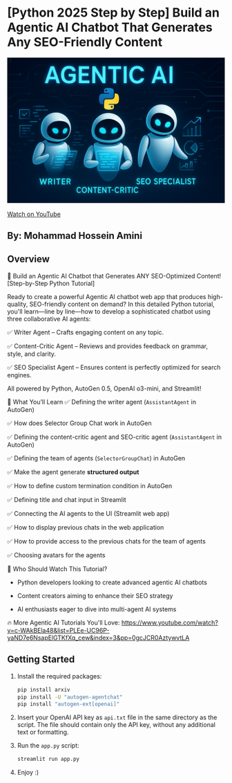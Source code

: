 # [Python 2025 Step by Step] Build an Agentic AI Chatbot That Generates **Any** SEO-Friendly Content

![Video Thumbnail](images/image.jpg)

[Watch on YouTube](https://youtu.be/rd1NFIgr9M0)

##  By: Mohammad Hossein Amini

## Overview

🚀 Build an Agentic AI Chatbot that Generates ANY SEO-Optimized Content! [Step-by-Step Python Tutorial]

Ready to create a powerful Agentic AI chatbot web app that produces high-quality, SEO-friendly content on demand? In this detailed Python tutorial, you'll learn—line by line—how to develop a sophisticated chatbot using three collaborative AI agents:

✅ Writer Agent – Crafts engaging content on any topic.

✅ Content-Critic Agent – Reviews and provides feedback on grammar, style, and clarity.

✅ SEO Specialist Agent – Ensures content is perfectly optimized for search engines.

All powered by Python, AutoGen 0.5, OpenAI o3-mini, and Streamlit!

🎯 What You’ll Learn
✅ Defining the writer agent (`AssistantAgent` in AutoGen) 

✅ How does Selector Group Chat work in AutoGen

✅ Defining the content-critic agent and SEO-critic agent (`AssistantAgent` in AutoGen)

✅ Defining the team of agents (`SelectorGroupChat`) in AutoGen

✅ Make the agent generate **structured output**

✅ How to define custom termination condition in AutoGen

✅ Defining title and chat input in Streamlit

✅ Connecting the AI agents to the UI (Streamlit web app)

✅ How to display previous chats in the web application

✅ How to provide access to the previous chats for the team of agents

✅ Choosing avatars for the agents

👥 Who Should Watch This Tutorial?

- Python developers looking to create advanced agentic AI chatbots

- Content creators aiming to enhance their SEO strategy

- AI enthusiasts eager to dive into multi-agent AI systems

🔥 More Agentic AI Tutorials You'll Love:
https://www.youtube.com/watch?v=c-WAkBEla48&list=PLEe-UC96P-yaND7e6NsapElGTKfXq_cew&index=3&pp=0gcJCR0AztywvtLA


##  Getting Started
1. Install the required packages:
   ```bash
   pip install arxiv
   pip install -U "autogen-agentchat"
   pip install "autogen-ext[openai]"
   ```

2. Insert your OpenAI API key as `api.txt` file in the same directory as the script. The file should contain only the API key, without any additional text or formatting.

3. Run the `app.py` script:
   ```bash
   streamlit run app.py
   ```

4. Enjoy :)